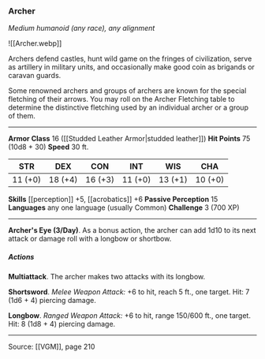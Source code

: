 ### Archer
_Medium humanoid (any race), any alignment_

![[Archer.webp]]

Archers defend castles, hunt wild game on the fringes of civilization, serve as artillery in military units, and occasionally make good coin as brigands or caravan guards.

Some renowned archers and groups of archers are known for the special fletching of their arrows. You may roll on the Archer Fletching table to determine the distinctive fletching used by an individual archer or a group of them.





---

**Armor Class** 16 ([[Studded Leather Armor|studded leather]])
**Hit Points** 75 (10d8 + 30)
**Speed** 30 ft.

| STR     | DEX     | CON     | INT     | WIS     | CHA     |
|---------|---------|---------|---------|---------|---------|
| 11 (+0) | 18 (+4) | 16 (+3) | 11 (+0) | 13 (+1) | 10 (+0) |

**Skills** [[perception]] +5, [[acrobatics]] +6
**Passive Perception** 15
**Languages** any one language (usually Common)
**Challenge** 3 (700 XP)

---

**Archer's Eye (3/Day)**. As a bonus action, the archer can add 1d10 to its next attack or damage roll with a longbow or shortbow.

##### Actions
**Multiattack**. The archer makes two attacks with its longbow.

**Shortsword**. _Melee Weapon Attack:_ +6 to hit, reach 5 ft., one target. Hit: 7 (1d6 + 4) piercing damage.

**Longbow**. _Ranged Weapon Attack:_ +6 to hit, range 150/600 ft., one target. Hit: 8 (1d8 + 4) piercing damage.


---

Source: [[VGM]], page 210